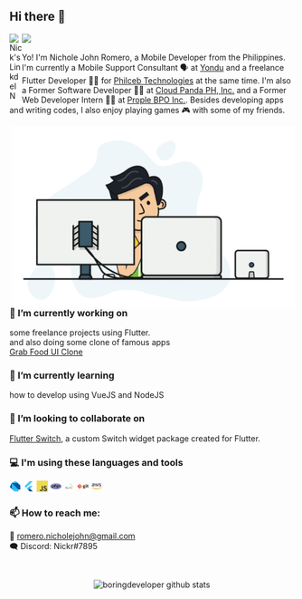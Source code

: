 ## Hi there 👋
<a href="https://www.linkedin.com/in/nichole-john-talban-romero/" target="_blank">
  <img align="left" alt="Nick's LinkdeIN" width="22px" src="https://cdn.jsdelivr.net/npm/simple-icons@v3/icons/linkedin.svg" />
</a>

![](https://visitor-badge.glitch.me/badge?page_id=boringdeveloper.boringdeveloper)

Yo! I'm Nichole John Romero, a Mobile Developer from the Philippines. I'm currently a Mobile Support Consultant :speaking_head: at [Yondu](https://www.yondu.com/) and a freelance Flutter Developer :man_office_worker: for [Philceb Technologies](https://www.globalphilceb.com/home/#/home) at the same time. I'm also a Former Software Developer :man_technologist: at [Cloud Panda PH, Inc.](http://www.cloudpanda.ph/) and a Former Web Developer Intern :man_student: at [Prople BPO Inc.](https://www.propleinc.com/). Besides developing apps and writing codes, I also enjoy playing games :video_game: with some of my friends.

<img align="right" alt="GIF" src="https://github.com/boringdeveloper/boringdeveloper/blob/master/developer.gif?raw=true" width="500" height="320" />

### 🔭 I’m currently working on
some freelance projects using Flutter. <br />
and also doing some clone of famous apps <br />
[Grab Food UI Clone](https://github.com/boringdeveloper/GrabFoodUI)

### 🌱 I’m currently learning
how to develop using VueJS and NodeJS

### 👯 I’m looking to collaborate on
[Flutter Switch](https://github.com/boringdeveloper/FlutterSwitch), a custom Switch widget package created for Flutter.

### 💻 I'm using these languages and tools
<code><img height="20" src="https://raw.githubusercontent.com/github/explore/80688e429a7d4ef2fca1e82350fe8e3517d3494d/topics/dart/dart.png"></code>
<code><img height="20" src="https://raw.githubusercontent.com/github/explore/80688e429a7d4ef2fca1e82350fe8e3517d3494d/topics/flutter/flutter.png"></code>
<code><img height="20" src="https://raw.githubusercontent.com/github/explore/80688e429a7d4ef2fca1e82350fe8e3517d3494d/topics/javascript/javascript.png"></code>
<code><img height="20" src="https://raw.githubusercontent.com/github/explore/80688e429a7d4ef2fca1e82350fe8e3517d3494d/topics/php/php.png"></code>
<code><img height="20" src="https://raw.githubusercontent.com/github/explore/80688e429a7d4ef2fca1e82350fe8e3517d3494d/topics/mysql/mysql.png"></code>
<code><img height="20" src="https://raw.githubusercontent.com/github/explore/80688e429a7d4ef2fca1e82350fe8e3517d3494d/topics/git/git.png"></code>
<code><img height="20" src="https://raw.githubusercontent.com/github/explore/80688e429a7d4ef2fca1e82350fe8e3517d3494d/topics/aws/aws.png"></code>

### 📫 How to reach me:
📧 romero.nicholejohn@gmail.com <br />
🗨️ Discord: Nickr#7895

<br />

<p align="center"> <img src="https://github-readme-stats.vercel.app/api?username=boringdeveloper&show_icons=true&theme=dracula" alt="boringdeveloper github stats" />

